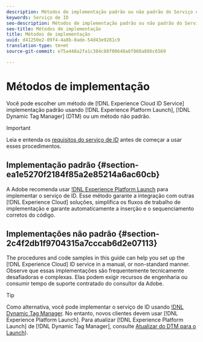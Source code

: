 ```yaml
---
description: Métodos de implementação padrão ou não padrão do Serviço de identidade da Experience Cloud.
keywords: Serviço de ID
seo-description: Métodos de implementação padrão ou não padrão do Serviço de identidade da Experience Cloud.
seo-title: Métodos de implementação
title: Métodos de implementação
uuid: d41250e2-09f4-4a8b-8ade-54d43e9281c9
translation-type: tm+mt
source-git-commit: e75a448a2fa1c384c88f00648a6f868a886c6569

---
```



# Métodos de implementação

Você pode escolher um método de [!DNL Experience Cloud ID Service] implementação padrão usando [!DNL Experience Platform Launch], [!DNL Dynamic Tag Manager] (DTM) ou um método não padrão.

>[!IMPORTANT]
>
>Leia e entenda os [requisitos do serviço de ID](../reference/requirements.md) antes de começar a usar esses procedimentos.

## Implementação padrão {#section-ea1e5270f2184f85a2e85214a6ac60cb}

A Adobe recomenda usar [!DNL Experience Platform Launch](https://docs.adobe.com/content/help/en/launch/using/implement/solutions/idservice-save.html) para implementar o serviço de ID. Esse método garante a integração com outras [!DNL Experience Cloud] soluções, simplifica os fluxos de trabalho de implementação e garante automaticamente a inserção e o sequenciamento corretos do código.

## Implementações não padrão {#section-2c4f2db1f9704315a7cccab6d2e07113}

The procedures and code samples in this guide can help you set up the [!DNL Experience Cloud] ID service in a manual, or non-standard manner. Observe que essas implementações são frequentemente tecnicamente desafiadoras e complexas. Elas podem exigir recursos de engenharia ou consumir tempo de suporte contratado do consultor da Adobe.

>[!TIP]
>
>Como alternativa, você pode implementar o serviço de ID usando [!DNL Dynamic Tag Manager](https://docs.adobe.com/content/help/en/dtm/using/dtm-home.html). No entanto, novos clientes devem usar [!DNL Experience Platform Launch]. Para atualizar [!DNL Experience Platform Launch] de [!DNL Dynamic Tag Manager], consulte [Atualizar do DTM para o Launch](https://docs.adobe.com/content/help/en/launch/using/reference/upgrade/overview.html)).
